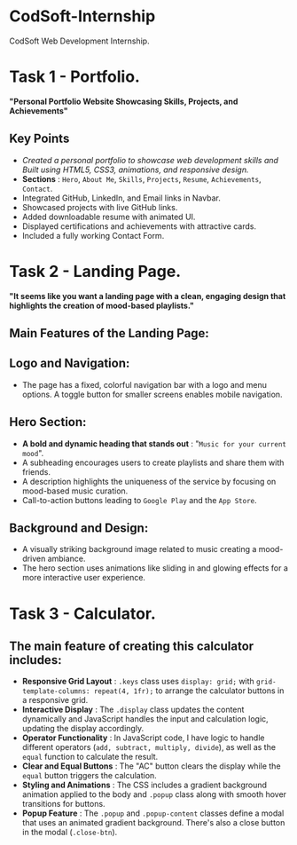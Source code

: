 # CodSoft-Internship
CodSoft Web Development Internship.


# Task 1 - Portfolio.
**"Personal Portfolio Website Showcasing Skills, Projects, and Achievements"**
## Key Points
- *Created a personal portfolio to showcase web development skills and Built using HTML5, CSS3, animations, and responsive design.*
- **Sections** : `Hero`, `About Me`, `Skills`, `Projects`, `Resume`, `Achievements`, `Contact`.
- Integrated GitHub, LinkedIn, and Email links in Navbar.
- Showcased projects with live GitHub links.
- Added downloadable resume with animated UI.
- Displayed certifications and achievements with attractive cards.
- Included a fully working Contact Form.



# Task 2 - Landing Page.
**"It seems like you want a landing page with a clean, engaging design that highlights the creation of mood-based playlists."**
## Main Features of the Landing Page:
## Logo and Navigation: 
- The page has a fixed, colorful navigation bar with a logo and menu options. A toggle button for smaller screens enables mobile navigation.
## Hero Section:
- **A bold and dynamic heading that stands out** : "`Music for your current mood`".
- A subheading encourages users to create playlists and share them with friends.
- A description highlights the uniqueness of the service by focusing on mood-based music curation.
- Call-to-action buttons leading to `Google Play` and the `App Store`.
## Background and Design:
- A visually striking background image related to music creating a mood-driven ambiance.
- The hero section uses animations like sliding in and glowing effects for a more interactive user experience.



# Task 3 - Calculator.
## The main feature of creating this calculator includes:

- **Responsive Grid Layout** : `.keys` class uses `display: grid;`  with `grid-template-columns: repeat(4, 1fr);` to arrange the calculator buttons in a responsive grid.
- **Interactive Display** : The `.display` class updates the content dynamically and JavaScript handles the input and calculation logic, updating the display accordingly.
- **Operator Functionality** : In JavaScript code, I have logic to handle different operators (`add, subtract, multiply, divide`), as well as the `equal` function to calculate the result.
- **Clear and Equal Buttons** : The "AC" button clears the display while the `equal` button triggers the calculation.
- **Styling and Animations** : The CSS includes a gradient background animation applied to the body and `.popup` class along with smooth hover transitions for buttons.
- **Popup Feature** : The `.popup` and `.popup-content` classes define a modal that uses an animated gradient background. There's also a close button in the modal (`.close-btn`).


